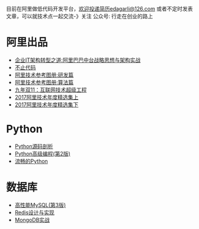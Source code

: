 目前在阿里做低代码开发平台，欢迎投递简历edagarli@126.com 或者不定时发表文章，可以就技术点一起交流-》关注   公众号: 行走在创业的路上   


# 阿里出品
- [企业IT架构转型之道:阿里巴巴中台战略思想与架构实战](./企业IT架构转型之道:阿里巴巴中台战略思想与架构实战.pdf)
- [不止代码](./不止代码.pdf)
- [阿里技术参考图册:研发篇](./《阿里技术参考图册：研发篇》.pdf)
- [阿里技术参考图册:算法篇](./《阿里技术参考图册：算法篇》.pdf)
- [九年双11：互联网技术超级工程](./九年双11：互联网技术超级工程.pdf)
- [2017阿里技术年度精选集上](./2017阿里技术年度精选集上.pdf)
- [2017阿里技术年度精选集下](./2017阿里技术年度精选集下.pdf)

# Python
- [Python源码剖析](./Python源码剖析.pdf)
- [Python高级编程(第2版)](./Python高级编程（第2版）.azw3)
- [流畅的Python](./流畅的Python.mobi)

# 数据库
- [高性能MySQL(第3版)](./高性能MySQL(第3版).azw3)
- [Redis设计与实现](./Redis设计与实现.epub)
- [MongoDB实战](./MongoDB实战)
